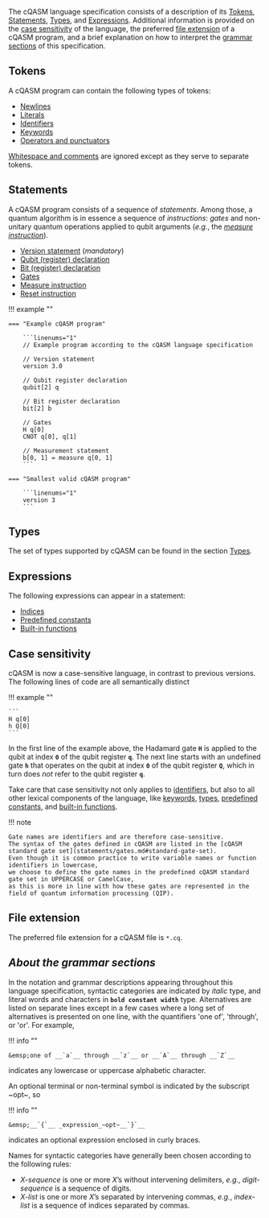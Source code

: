 The cQASM language specification consists of a description of its [Tokens](general_overview.md#tokens),
[Statements](general_overview.md#statements), [Types](general_overview.md#types),
and [Expressions](general_overview.md#expressions).
Additional information is provided on the [case sensitivity](general_overview.md#case-sensitivity) of the language,
the preferred [file extension](general_overview.md#file-extension) of a cQASM program,
and a brief explanation on how to interpret the [grammar sections](general_overview.md#about-the-grammar-sections)
of this specification.

## Tokens

A cQASM program can contain the following types of tokens:

- [Newlines](tokens/newlines.md)
- [Literals](tokens/literals.md)
- [Identifiers](tokens/identifiers.md)
- [Keywords](tokens/keywords.md)
- [Operators and punctuators](tokens/operators_and_punctuators.md)  

[Whitespace and comments](tokens/whitespace_and_comments.md) are ignored except as they serve to separate tokens.

## Statements

A cQASM program consists of a sequence of *statements*.
Among those, a quantum algorithm is in essence a sequence of *instructions*:
*gates* and non-unitary quantum operations applied to qubit arguments
(_e.g._, the [*measure instruction*](measure_instruction.md)).


- [Version statement](statements/version_statement.md) (_mandatory_)
- [Qubit (register) declaration](statements/qubit_register_declaration.md)
- [Bit (register) declaration](statements/bit_register_declaration.md)
- [Gates](statements/gates.md)
- [Measure instruction](statements/measure_instruction.md)
- [Reset instruction](statements/reset_instruction.md)

!!! example ""

    === "Example cQASM program"

        ```linenums="1"
        // Example program according to the cQASM language specification
        
        // Version statement
        version 3.0
        
        // Qubit register declaration
        qubit[2] q

        // Bit register declaration
        bit[2] b
        
        // Gates
        H q[0]
        CNOT q[0], q[1]
        
        // Measurement statement
        b[0, 1] = measure q[0, 1]
        ```

    === "Smallest valid cQASM program"

        ```linenums="1"
        version 3
        ```

## Types

The set of types supported by cQASM can be found in the section [Types](types.md). 

## Expressions

The following expressions can appear in a statement:

- [Indices](expressions/indices.md)
- [Predefined constants](expressions/predefined_constants.md)
- [Built-in functions](expressions/builtin_functions.md)

## Case sensitivity

cQASM is now a case-sensitive language, in contrast to previous versions. 
The following lines of code are all semantically distinct

!!! example ""

    ```
    H q[0]
    h Q[0]
    ```

In the first line of the example above,
the Hadamard gate **`H`** is applied to the qubit at index **`0`** of the qubit register **`q`**.
The next line starts with an undefined gate **`h`** 
that operates on the qubit at index **`0`** of the qubit register **`Q`**,
which in turn does _not_ refer to the qubit register **`q`**.

Take care that case sensitivity not only applies to [identifiers](tokens/identifiers.md),
but also to all other lexical components of the language,
like [keywords](tokens/keywords.md), [types](types.md),
[predefined constants](expressions/predefined_constants.md),
and [built-in functions](expressions/builtin_functions.md).

!!! note

    Gate names are identifiers and are therefore case-sensitive.
    The syntax of the gates defined in cQASM are listed in the [cQASM standard gate set](statements/gates.md#standard-gate-set).
    Even though it is common practice to write variable names or function identifiers in lowercase,
    we choose to define the gate names in the predefined cQASM standard gate set in UPPERCASE or CamelCase,
    as this is more in line with how these gates are represented in the field of quantum information processing (QIP). 

## File extension

The preferred file extension for a cQASM file is `*.cq`.

## *About the grammar sections*

In the notation and grammar descriptions appearing throughout this language specification, 
syntactic categories are indicated by _italic_ type,
and literal words and characters in __`bold constant width`__ type.
Alternatives are listed on separate lines except in a few cases
where a long set of alternatives is presented on one line, with the quantifiers 'one of', 'through', or 'or'.
For example,

!!! info ""

    &emsp;one of __`a`__ through __`z`__ or __`A`__ through __`Z`__

indicates any lowercase or uppercase alphabetic character.

An optional terminal or non-terminal symbol is indicated by the subscript ~opt~, so

!!! info ""

    &emsp;__`{`__ _expression_~opt~__`}`__

indicates an optional expression enclosed in curly braces.

Names for syntactic categories have generally been chosen according to the following rules:

- _X-sequence_ is one or more _X_’s without intervening delimiters, _e.g._, _digit-sequence_ is a sequence of digits.
- _X-list_ is one or more _X_’s separated by intervening commas, _e.g._, _index-list_ is a sequence of 
indices separated by commas.
